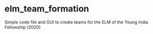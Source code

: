 # elm_team_formation
Simple code file and GUI to create teams for the ELM of the Young India Fellowship (2020)
